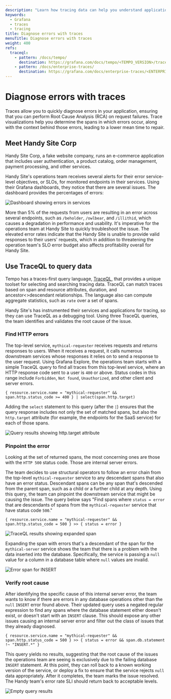 ```yaml
---
description: "Learn how tracing data can help you understand application insights and performance as well as triaging issues in your services and applications."
keywords:
  - Grafana
  - traces
  - tracing
title: Diagnose errors with traces
menuTitle: Diagnose errors with traces
weight: 400
refs:
  traceql:
    - pattern: /docs/tempo/
      destination: https://grafana.com/docs/tempo/<TEMPO_VERSION>/traceql/
    - pattern: /docs/enterprise-traces/
      destination: https://grafana.com/docs/enterprise-traces/<ENTERPRISE_TRACES_VERSION>/traceql/
---
```


# Diagnose errors with traces

Traces allow you to quickly diagnose errors in your application, ensuring that you can perform Root Cause Analysis (RCA) on request failures.
Trace visualizations help you determine the spans in which errors occur, along with the context behind those errors, leading to a lower mean time to repair.

## Meet Handy Site Corp

Handy Site Corp, a fake website company, runs an e-commerce application that includes user authentication, a product catalog, order management, payment processing, and other services.

Handy Site's operations team receives several alerts for their error service-level objectives, or SLOs, for monitored endpoints in their services.
Using their Grafana dashboards, they notice that there are several issues.
The dashboard provides the percentages of errors:

![Dashboard showing errors in services](/media/docs/tempo/intro/traces-error-SLO.png)

More than 5% of the requests from users are resulting in an error across several endpoints, such as `/beholder`, `/owlbear`, and `/illithid`, which causes a degradation in performance and usability.
It's imperative for the operations team at Handy Site to quickly troubleshoot the issue.
The elevated error rates indicate that the Handy Site is unable to provide valid responses to their users' requests, which in addition to threatening the operation team's SLO error budget also affects profitability overall for Handy Site.

## Use TraceQL to query data

Tempo has a traces-first query language, [TraceQL](ref:traceql), that provides a unique toolset for selecting and searching tracing data.
TraceQL can match traces based on span and resource attributes, duration, and ancestor<>descendant relationships.
The language also can compute aggregate statistics, such as `rate` over a set of spans.

Handy Site's has instrumented their  services and applications for tracing, so they can use TraceQL as a debugging tool.
Using three TraceQL queries, the team identifies and validates the root cause of the issue.

### Find HTTP errors

The top-level service, `mythical-requester` receives requests and returns responses to users. When it receives a request, it calls numerous downstream services whose responses it relies on to send a response to the user request.
Using Grafana Explore, the operations team starts with a simple TraceQL query to find all traces from this top-level service, where an HTTP response code sent to a user is `400` or above. Status codes in this range include `Forbidden`, `Not found`, `Unauthorized`, and other client and server errors.

```traceql
{ resource.service.name = "mythical-requester" && span.http.status_code >= 400 } | select(span.http.target)
```

Adding the `select` statement to this query (after the `|`) ensures that the query response includes not only the set of matched spans, but also the `http.target` attribute (for example, the endpoints for the SaaS service) for each of those spans.

![Query results showing http.target attribute](/media/docs/tempo/intro/traceql-http-target-handy-site.png)

### Pinpoint the error

Looking at the set of returned spans, the most concerning ones are those with the `HTTP 500` status code. Those are internal server errors.

The team decides to use structural operators to follow an error chain from the top-level `mythical-requester` service to any descendant spans that also have an error status.
Descendant spans can be any span that's descended from the parent span, such as a child or a further child at any depth.
Using this query, the team can pinpoint the downstream service that might be causing the issue.
The query below says "Find spans where `status = error` that are descendants of spans from the `mythical-requester` service that have status code `500`."

```traceql
{ resource.service.name = "mythical-requester" && span.http.status_code = 500 } >> { status = error }
```

![TraceQL results showing expanded span](/media/docs/tempo/intro/traceql-error-insert-handy-site.png)

Expanding the span with errors that's a descendant of the span for the `mythical-server` service shows the team that there is a problem with the data inserted into the database.
Specifically, the service is passing a `null` value for a column in a database table where `null` values are invalid.

![Error span for INSERT](/media/docs/tempo/intro/traceql-insert-postgres-handy-site.png)

### Verify root cause

After identifying the specific cause of this internal server error,
the team wants to know if there are errors in any database operations other than the `null` `INSERT` error found above.
Their updated query uses a negated regular expression to find any spans where the database statement either doesn't exist, or doesn't start with an `INSERT` clause.
This should expose any other issues causing an internal server error and filter out the class of issues that they already diagnosed.

```traceql
{ resource.service.name = "mythical-requester" && span.http.status_code = 500 } >> { status = error && span.db.statement !~ "INSERT.*" }
```

This query yields no results, suggesting that the root cause of the issues the operations team are seeing is exclusively due to the failing database `INSERT` statement.
At this point, they can roll back to a known working version of the service, or deploy a fix to ensure that the service rejects `null` data appropriately.
After it completes, the team marks the issue resolved.
The Handy team's error rate SLI should return back to acceptable levels.

![Empty query results](/media/docs/tempo/intro/traceql-no-results-handy-site.png)
